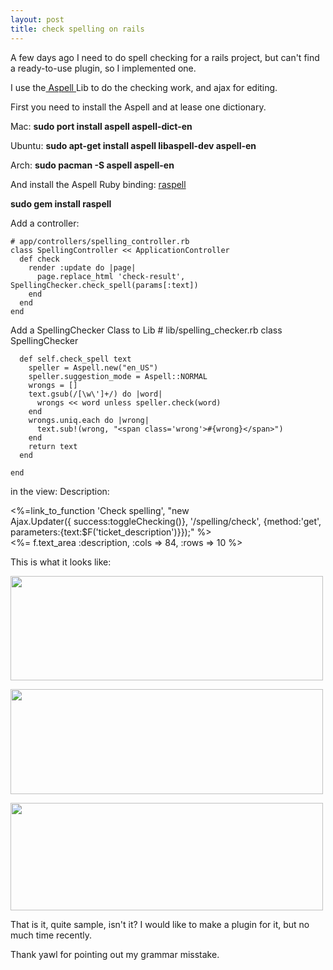 ```yaml
--- 
layout: post
title: check spelling on rails
---
```

A few days ago I need to do spell checking for a rails project, but can't find a ready-to-use plugin, so I implemented one.

I use the<a href="http://aspell.net/"> Aspell </a>Lib to do the checking work, and ajax for editing.

First you need to install the Aspell and at lease one dictionary.

Mac:
<strong>  sudo port install aspell aspell-dict-en</strong>

Ubuntu:
<strong>  sudo apt-get install aspell libaspell-dev aspell-en</strong>

Arch:
<strong>  sudo pacman -S aspell aspell-en </strong>

And install the Aspell Ruby binding: <a href="http://github.com/fauna/raspell/tree/master">raspell</a>

<strong>    sudo gem install raspell</strong>

Add a controller:

    # app/controllers/spelling_controller.rb
    class SpellingController << ApplicationController
      def check
        render :update do |page|
          page.replace_html 'check-result', SpellingChecker.check_spell(params[:text])
        end
      end
    end

Add a SpellingChecker Class to Lib
    # lib/spelling_checker.rb
    class SpellingChecker

      def self.check_spell text
        speller = Aspell.new("en_US")
        speller.suggestion_mode = Aspell::NORMAL
        wrongs = []
        text.gsub(/[\w\']+/) do |word|
          wrongs << word unless speller.check(word)
        end
        wrongs.uniq.each do |wrong|
          text.sub!(wrong, "<span class='wrong'>#{wrong}</span>")
        end
        return text
      end

    end

in the view:
    <label for="description">Description: </label>
    <div id="check-desc" style="display:none;">
      <%=link_to_function 'Resume editing', "ttoggleChecking()" %>
      <br />
      <div id="check-result">Checking...</div>
    </div>
    <div id="edit-desc">
      <%=link_to_function 'Check spelling', "new Ajax.Updater({ success:toggleChecking()},
                                                              '/spelling/check',
                                                              {method:'get', parameters:{text:$F('ticket_description')}});" %>
      <br />
      <%= f.text_area :description, :cols => 84, :rows => 10 %>
    </div>
    <script type='text/javascript'>
      function toggleChecking() {
        $('edit-desc', 'check-desc').invoke('toggle');
      }
    </script>

This is what it looks like:

<a href="http://www.chenk85.com/wp-content/uploads/2008/09/feedbackmine.png"><img src="http://www.chenk85.com/wp-content/uploads/2008/09/feedbackmine.png" alt="" title="check_spelling1" width="500" height="167" class="aligncenter size-full wp-image-128" /></a>

<a href="http://www.chenk85.com/wp-content/uploads/2008/09/feedbackmine2.png"><img src="http://www.chenk85.com/wp-content/uploads/2008/09/feedbackmine2.png" alt="" title="checkspelling2" width="500" height="168" class="aligncenter size-full wp-image-129" /></a>

<a href="http://www.chenk85.com/wp-content/uploads/2008/09/feedbackmine3.png"><img src="http://www.chenk85.com/wp-content/uploads/2008/09/feedbackmine3.png" alt="" title="checkspelling3" width="500" height="172" class="aligncenter size-full wp-image-130" /></a>

That is it, quite sample, isn't it? I would like to make a plugin for it, but no much time recently.

Thank yawl for pointing out my grammar misstake.
